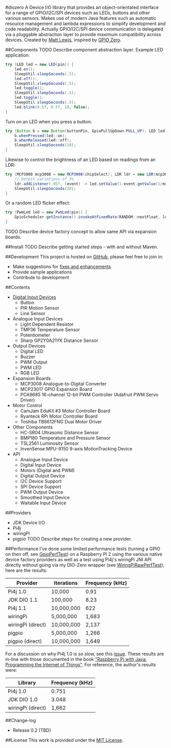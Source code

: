 #diozero
A Device I/O library that provides an object-orientated interface for a range of GPIO/I2C/SPI devices such as LEDs, buttons and other various sensors. Makes use of modern Java features such as automatic resource management and lambda expressions to simplify development and code readability. Actually GPIO/I2C/SPI device communication is delegated via a pluggable abstraction layer to provide maximum compatibility across devices.
Created by [Matt Lewis](https://github.com/mattjlewis), inspired by [GPIO Zero](https://gpiozero.readthedocs.org/en/v1.1.0/index.html).

##Components
TODO Describe component abstraction layer.
Example LED application:
```java
try (LED led = new LED(pin)) {
	led.on();
	SleepUtil.sleepSeconds(.5);
	led.off();
	SleepUtil.sleepSeconds(.5);
	led.toggle();
	SleepUtil.sleepSeconds(.5);
	led.toggle();
	SleepUtil.sleepSeconds(.5);
	led.blink(0.5f, 0.5f, 10, false);
}
```
Turn on an LED when you press a button:
```java
try (Button b = new Button(buttonPin, GpioPullUpDown.PULL_UP); LED led = new LED(ledPin)) {
	b.whenPressed(led::on);
	b.whenReleased(led::off);
	SleepUtil.sleepSeconds(10);
}
```
Likewise to control the brightness of an LED based on readings from an LDR:
```java
try (MCP3008 mcp3008 = new MCP3008(chipSelect); LDR ldr = new LDR(mcp3008, pin, vRef, r1); PwmLed led = new PwmLed(ledPin)) {
	// Detect variations of 5%
	ldr.addListener(.05f, (event) -> led.setValue(1-event.getValue()/mcp3008.getVoltageRange()));
	SleepUtil.sleepSeconds(20);
}
```
Or a random LED flicker effect:
```java
try (PwmLed led = new PwmLed(pin)) {
	GpioScheduler.getInstance().invokeAtFixedRate(RANDOM::nextFloat, led::setValue, 50, 50, TimeUnit.MILLISECONDS, false);
}
```

TODO Describe device factory concept to allow same API via expansion boards.

##Install
TODO Describe getting started steps - with and without Maven.

##Development
This project is hosted on [GitHub](https://github.com/mattjlewis/diozero/), please feel free to join in:
+ Make suggestions for [fixes and enhancements](https://github.com/mattjlewis/diozero/issues)
+ Provide sample applications
+ Contribute to development

##Contents
+ [Digital Input Devices](DigitalInputDevices.md)
    - Button
    - PIR Motion Sensor
    - Line Sensor
+ Analogue Input Devices
    - Light Dependent Resistor
    - TMP36 Temperature Sensor
    - Potentiometer
    - Sharp GP2Y0A21YK Distance Sensor
+ Output Devices
    - Digital LED
    - Buzzer
    - PWM Output
    - PWM LED
    - RGB LED
+ Expansion Boards
    - MCP3008 Analogue-to-Digital Converter
    - MCP23017 GPIO Expansion Board
    - PCA9685 16-channel 12-bit PWM Controller (Adafruit PWM Servo Driver)
+ Motor Control
    - CamJam EduKit #3 Motor Controller Board
    - Ryanteck RPi Motor Controller Board
    - Toshiba TB6612FNG Dual Motor Driver
+ Other Components
    - HC-SR04 Ultrasonic Distance Sensor
    - BMP180 Temperature and Pressure Sensor
    - TSL2561 Luminosity Sensor
    - InvenSense MPU-9150 9-axis MotionTracking Device
+ API
    - Analogue Input Device
    - Digital Input Device
    - Motors (Digital and PWM)
    - Digital Output Device
    - I2C Device Support
    - SPI Device Support
    - PWM Output Device
    - Smoothed Input Device
    - Waitable Input Device

##Providers
+ JDK Device I/O
+ Pi4j
+ wiringPi
+ pigpio
TODO Describe steps for creating a new provider.

##Performance
I've done some limited performance tests (turning a GPIO on then off, see [GpioPerfTest](https://github.com/mattjlewis/diozero/blob/master/diozero-core/src/main/java/com/diozero/sampleapps/GpioPerfTest.java)) on a Raspberry Pi 2 using the various native device factory providers as well as a test using Pi4j's wiringPi JNI API directly without going via my DIO-Zero wrapper (see [WiringPiRawPerfTest](https://github.com/mattjlewis/diozero/blob/master/diozero-provider-wiringpi/src/main/java/com/diozero/internal/provider/wiringpi/WiringPiRawPerfTest.java)); here are the results:

| Provider | Iterations | Frequency (kHz) |
| -------- | ---------- | --------------- |
| Pi4j 1.0 | 10,000 | 0.91 |
| JDK DIO 1.1 | 100,000 | 8.23 |
| Pi4j 1.1 | 10,000,000 | 622 |
| wiringPi | 5,000,000 | 1,683 |
| wiringPi (direct) | 10,000,000 | 2,137 |
| pigpio | 5,000,000 | 1,266 |
| pigpio (direct) | 10,000,000 | 1,649 |

For a discussion on why Pi4j 1.0 is so slow, see this [issue](https://github.com/Pi4J/pi4j/issues/158). These results are in-line with those documented in the book ["Raspberry Pi with Java: Programming the Internet of Things"](http://www.amazon.co.uk/Raspberry-Pi-Java-Programming-Internet/dp/0071842012). For reference, the author's results were:

| Library | Frequency (kHz) |
| ------- | --------------- |
| Pi4j 1.0 | 0.751 |
| JDK DIO 1.0 | 3.048 |
| wiringPi (direct) | 1,662 |

##Change-log
+ Release 0.2 (TBD)

##License
This work is provided under the [MIT License](license.txt).
